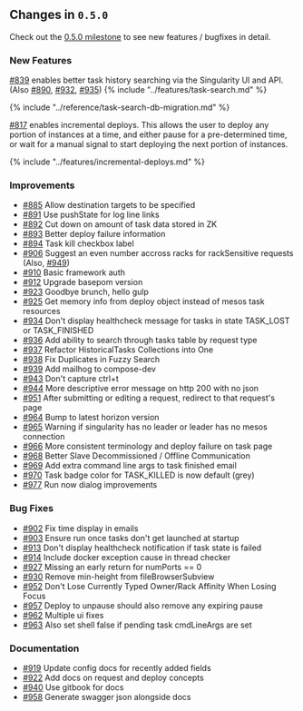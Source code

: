 ## Changes in `0.5.0`

Check out the [0.5.0 milestone](https://github.com/HubSpot/Singularity/issues?q=milestone%3A0.5.0+is%3Aclosed) to see new features / bugfixes in detail.

### New Features

[#839](https://github.com/HubSpot/Singularity/pull/839) enables better task history searching via the Singularity UI and API. (Also [#890](https://github.com/HubSpot/Singularity/pull/890), [#932](https://github.com/HubSpot/Singularity/pull/932), [#935](https://github.com/HubSpot/Singularity/pull/935))
{% include "../features/task-search.md" %}

{% include "../reference/task-search-db-migration.md" %}

[#817](https://github.com/HubSpot/Singularity/pull/817) enables incremental deploys. This allows the user to deploy any portion of instances at a time, and either pause for a pre-determined time, or wait for a manual signal to start deploying the next portion of instances.

{% include "../features/incremental-deploys.md" %}


### Improvements

- [#885](https://github.com/HubSpot/Singularity/pull/885) Allow destination targets to be specified
- [#891](https://github.com/HubSpot/Singularity/pull/891) Use pushState for log line links
- [#892](https://github.com/HubSpot/Singularity/pull/892) Cut down on amount of task data stored in ZK
- [#893](https://github.com/HubSpot/Singularity/pull/893) Better deploy failure information
- [#894](https://github.com/HubSpot/Singularity/pull/894) Task kill checkbox label
- [#906](https://github.com/HubSpot/Singularity/pull/906) Suggest an even number accross racks for rackSensitive requests (Also, [#949](https://github.com/HubSpot/Singularity/pull/949))
- [#910](https://github.com/HubSpot/Singularity/pull/910) Basic framework auth
- [#912](https://github.com/HubSpot/Singularity/pull/921) Upgrade basepom version
- [#923](https://github.com/HubSpot/Singularity/pull/923) Goodbye brunch, hello gulp
- [#925](https://github.com/HubSpot/Singularity/pull/925) Get memory info from deploy object instead of mesos task resources
- [#934](https://github.com/HubSpot/Singularity/pull/934) Don't display healthcheck message for tasks in state TASK_LOST or TASK_FINISHED 
- [#936](https://github.com/HubSpot/Singularity/pull/936) Add ability to search through tasks table by request type 
- [#937](https://github.com/HubSpot/Singularity/pull/937) Refactor HistoricalTasks Collections into One 
- [#938](https://github.com/HubSpot/Singularity/pull/938) Fix Duplicates in Fuzzy Search 
- [#939](https://github.com/HubSpot/Singularity/pull/939) Add mailhog to compose-dev
- [#943](https://github.com/HubSpot/Singularity/pull/943) Don't capture ctrl+t
- [#944](https://github.com/HubSpot/Singularity/pull/944) More descriptive error message on http 200 with no json
- [#951](https://github.com/HubSpot/Singularity/pull/951) After submitting or editing a request, redirect to that request's page 
- [#964](https://github.com/HubSpot/Singularity/pull/964) Bump to latest horizon version
- [#965](https://github.com/HubSpot/Singularity/pull/965) Warning if singularity has no leader or leader has no mesos connection 
- [#966](https://github.com/HubSpot/Singularity/pull/966) More consistent terminology and deploy failure on task page
- [#968](https://github.com/HubSpot/Singularity/pull/968) Better Slave Decommissioned / Offline Communication 
- [#969](https://github.com/HubSpot/Singularity/pull/969) Add extra command line args to task finished email
- [#970](https://github.com/HubSpot/Singularity/pull/970) Task badge color for TASK_KILLED is now default (grey)
- [#977](https://github.com/HubSpot/Singularity/pull/977) Run now dialog improvements

### Bug Fixes

- [#902](https://github.com/HubSpot/Singularity/pull/902) Fix time display in emails
- [#903](https://github.com/HubSpot/Singularity/pull/903) Ensure run once tasks don't get launched at startup
- [#913](https://github.com/HubSpot/Singularity/pull/913) Don't display healthcheck notification if task state is failed
- [#914](https://github.com/HubSpot/Singularity/pull/914) Include docker exception cause in thread checker
- [#927](https://github.com/HubSpot/Singularity/pull/927) Missing an early return for numPorts == 0
- [#930](https://github.com/HubSpot/Singularity/pull/930) Remove min-height from fileBrowserSubview
- [#952](https://github.com/HubSpot/Singularity/pull/952) Don't Lose Currently Typed Owner/Rack Affinity When Losing Focus
- [#957](https://github.com/HubSpot/Singularity/pull/957) Deploy to unpause should also remove any expiring pause
- [#962](https://github.com/HubSpot/Singularity/pull/962) Multiple ui fixes
- [#963](https://github.com/HubSpot/Singularity/pull/963) Also set shell false if pending task cmdLineArgs are set 

### Documentation

- [#919](https://github.com/HubSpot/Singularity/pull/919) Update config docs for recently added fields
- [#922](https://github.com/HubSpot/Singularity/pull/922) Add docs on request and deploy concepts
- [#940](https://github.com/HubSpot/Singularity/pull/941) Use gitbook for docs
- [#958](https://github.com/HubSpot/Singularity/pull/958) Generate swagger json alongside docs 